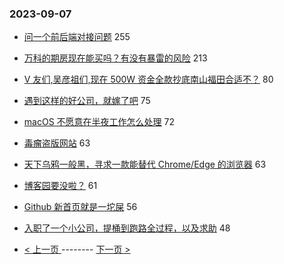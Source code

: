 ### 2023-09-07 
- [问一个前后端对接问题](https://www.v2ex.com/t/971685) 255
- [万科的期房现在能买吗？有没有暴雷的风险](https://www.v2ex.com/t/971586) 213
- [V 友们,吴彦祖们,现在 500W 资金全款抄底南山福田合适不？](https://www.v2ex.com/t/971647) 80
- [遇到这样的好公司，就嫁了吧](https://www.v2ex.com/t/971630) 75
- [macOS 不愿意在半夜工作怎么处理](https://www.v2ex.com/t/971642) 72
- [毒瘤盗版网站](https://www.v2ex.com/t/971583) 63
- [天下乌鸦一般黑，寻求一款能替代 Chrome/Edge 的浏览器](https://www.v2ex.com/t/971770) 63
- [博客园要没啦？](https://www.v2ex.com/t/971719) 61
- [Github 新首页就是一坨屎](https://www.v2ex.com/t/971693) 56
- [入职了一个小公司，提桶到跑路全过程，以及求助](https://www.v2ex.com/t/971602) 48 

- [ < 上一页 ](https://github.com/able8/v2ex-hot-record/blob/master/2023-09-06.md) -------- [ 下一页 > ](https://github.com/able8/v2ex-hot-record/blob/master/2023-09-08.md)